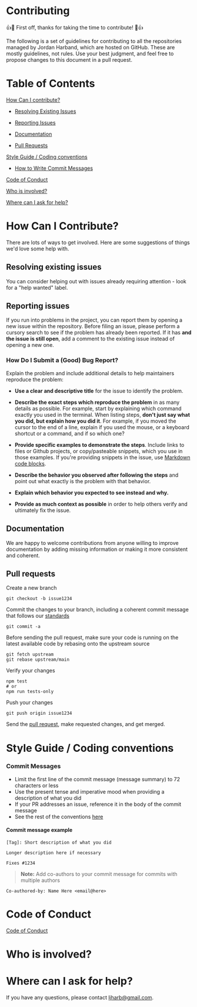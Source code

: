 # Contributing 

:+1::tada: First off, thanks for taking the time to contribute! :tada::+1:

The following is a set of guidelines for contributing to all the repositories managed by Jordan Harband, which are hosted on GitHub. These are mostly guidelines, not rules. Use your best judgment, and feel free to propose changes to this document in a pull request.

# Table of Contents 

[How Can I contribute?](#how-can-i-contribute)

* [Resolving Existing Issues](#resolving-existing-issues)

* [Reporting Issues](#reporting-issues)

* [Documentation](#documentation)

* [Pull Requests](#pull-requests)

[Style Guide / Coding conventions](#style-guide--coding-conventions)

* [How to Write Commit Messages](#commit-messages)

[Code of Conduct](#code-of-conduct)

[Who is involved?](#who-is-involved)

[Where can I ask for help?](#where-can-i-ask-for-help)

# How Can I Contribute?

There are lots of ways to get involved. Here are some suggestions of things we'd love some help with. 

## Resolving existing issues 

You can consider helping out with issues already requiring attention - look for a "help wanted" label. 

## Reporting issues 

If you run into problems in the project, you can report them by opening a new issue within the repository. Before filing an issue, please perform a cursory search to see if the problem has already been reported. If it has **and the issue is still open**, add a comment to the existing issue instead of opening a new one.

### How Do I Submit a (Good) Bug Report? 

Explain the problem and include additional details to help maintainers reproduce the problem:

* **Use a clear and descriptive title** for the issue to identify the problem.

* **Describe the exact steps which reproduce the problem** in as many details as possible. For example, start by explaining which command exactly you used in the terminal. When listing steps, **don't just say what you did, but explain how you did it**. For example, if you moved the cursor to the end of a line, explain if you used the mouse, or a keyboard shortcut or a command, and if so which one?
* **Provide specific examples to demonstrate the steps**. Include links to files or Github projects, or copy/pasteable snippets, which you use in those examples. If you're providing snippets in the issue, use [Markdown code blocks](https://help.github.com/articles/markdown-basics/#multiple-lines).
* **Describe the behavior you observed after following the steps** and point out what exactly is the problem with that behavior. 
* **Explain which behavior you expected to see instead and why.** 
* **Provide as much context as possible** in order to help others verify and ultimately fix the issue. 

## Documentation

We are happy to welcome contributions from anyone willing to improve documentation by adding missing information or making it more consistent and coherent. 

## Pull requests

Create a new branch

```
git checkout -b issue1234
```

Commit the changes to your branch, including a coherent commit message that follows our [standards](#commit-messages)

```
git commit -a
```

Before sending the pull request, make sure your code is running on the latest available code by rebasing onto the upstream source

```
git fetch upstream
git rebase upstream/main
```

Verify your changes

```
npm test
# or
npm run tests-only
```

Push your changes

```
git push origin issue1234
```

Send the [pull request](https://docs.github.com/en/pull-requests), make requested changes, and get merged.

# Style Guide / Coding conventions 

### Commit Messages

* Limit the first line of the commit message (message summary) to 72 characters or less
* Use the present tense and imperative mood when providing a description of what you did
* If your PR addresses an issue, reference it in the body of the commit message
* See the rest of the conventions [here](https://gist.github.com/ljharb/772b0334387a4bee89af24183114b3c7)

#### Commit message example

```
[Tag]: Short description of what you did

Longer description here if necessary

Fixes #1234
```


> **Note:**  Add co-authors to your commit message for commits with multiple authors

```
Co-authored-by: Name Here <email@here>
```


# Code of Conduct 
[Code of Conduct](https://github.com/ljharb/.github/blob/main/CODE_OF_CONDUCT.md)

# Who is involved? 

# Where can I ask for help? 
If you have any questions, please contact <ljharb@gmail.com>.